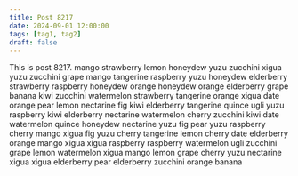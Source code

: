 ```yaml
---
title: Post 8217
date: 2024-09-01 12:00:00
tags: [tag1, tag2]
draft: false
---
```

This is post 8217.
mango
strawberry
lemon
honeydew
yuzu
zucchini
xigua
yuzu
zucchini
grape
mango
tangerine
raspberry
yuzu
honeydew
elderberry
strawberry
raspberry
honeydew
orange
honeydew
orange
elderberry
grape
banana
kiwi
zucchini
watermelon
strawberry
tangerine
orange
xigua
date
orange
pear
lemon
nectarine
fig
kiwi
elderberry
tangerine
quince
ugli
yuzu
raspberry
kiwi
elderberry
nectarine
watermelon
cherry
zucchini
kiwi
date
watermelon
quince
honeydew
nectarine
yuzu
fig
pear
yuzu
raspberry
cherry
mango
xigua
fig
yuzu
cherry
tangerine
lemon
cherry
date
elderberry
orange
mango
xigua
xigua
raspberry
raspberry
watermelon
ugli
zucchini
grape
lemon
watermelon
xigua
mango
lemon
grape
cherry
yuzu
nectarine
xigua
xigua
elderberry
pear
elderberry
zucchini
orange
banana
